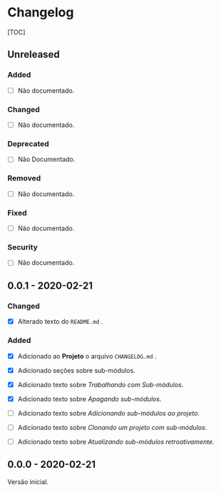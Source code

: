 # Changelog

[TOC]

## Unreleased

### Added

* [ ] Não documentado.

### Changed

* [ ] Não documentado.

### Deprecated

* [ ] Não Documentado.

### Removed

* [ ] Não documentado.

### Fixed

* [ ] Não documentado.

### Security

* [ ] Não documentado.

## 0.0.1 - 2020-02-21

### Changed

* [x] Alterado texto do `README.md` .

### Added

* [x] Adicionado ao **Projeto** o arquivo `CHANGELOG.md` .

* [x] Adicionado seções sobre sub-módulos.
* [x] Adicionado texto sobre *Trabalhando com Sub-módulos*.
* [x] Adicionado texto sobre *Apagando sub-módulos*.
* [ ] Adicionado texto sobre *Adicionando sub-módulos ao projeto*.
* [ ] Adicionado texto sobre *Clonando um projeto com sub-módulos*.
* [ ] Adicionado texto sobre *Atualizando sub-módulos retroativamente*.

## 0.0.0 - 2020-02-21

Versão inicial.




